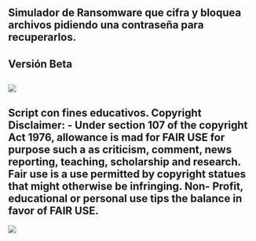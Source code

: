 Simulador de Ransomware que cifra y bloquea archivos pidiendo una contraseña para recuperarlos.
------
Versión Beta
------
![](https://github.com/viajatech/RansomWareSimulator/blob/main/Ransomware%20Simulator.png)
------
Script con fines educativos. Copyright Disclaimer: - Under section 107 of the copyright Act 1976, allowance is mad for FAIR USE for purpose such a as criticism, comment, news reporting, teaching, scholarship and research. Fair use is a use permitted by copyright statues that might otherwise be infringing. Non- Profit, educational or personal use tips the balance in favor of FAIR USE.
------
![](https://github.com/viajatech/RansomWareSimulator/blob/main/GUI%20Kivy.png)
